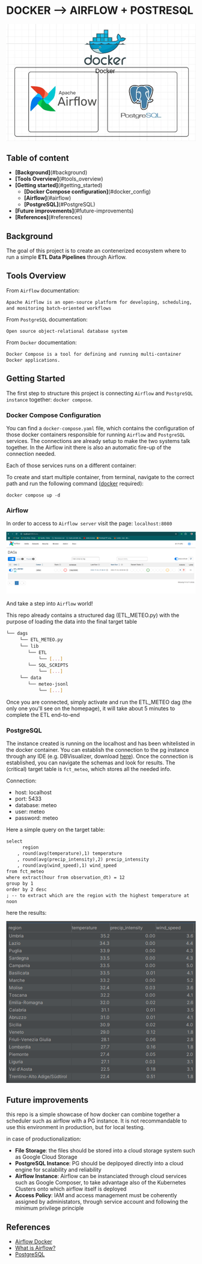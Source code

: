 # DOCKER --> AIRFLOW + POSTRESQL 
![test](docs/env.png)


## Table of content
- **[Background]**(#background)
- **[Tools Overview]**(#tools_overview)
- **[Getting started]**(#getting_started)
    * **[Docker Compose configuration]**(#docker_config)
    * **[Airflow]**(#airflow)
    * **[PostgreSQL]**(#PostgreSQL)
- **[Future improvements]**(#future-improvements)
- **[References]**(#references)



## Background
The goal of this project is to create an contenerized ecosystem where to run a simple **ETL Data Pipelines** through Airflow.


## Tools Overview
From `Airflow` documentation:
```
Apache Airflow is an open-source platform for developing, scheduling, and monitoring batch-oriented workflows
```

From `PostgreSQL` documentation:
```
Open source object-relational database system 
```

From `Docker` documentation:
```
Docker Compose is a tool for defining and running multi-container Docker applications.
```


## Getting Started
The first step to structure this project is connecting `Airflow` and `PostgreSQL instance` together: `docker compose`.



### Docker Compose Configuration
You can find a `docker-compose.yaml` file, which contains the configuration of those docker containers responsible for running `Airflow` and `PostgreSQL` services. 
The connections are already setup to make the two systems talk together. In the Airflow init there is also an automatic fire-up of the connection needed. 

Each of those services runs on a different container:

To create and start multiple container, from terminal, navigate to the correct path and run the following command ([docker](https://docs.docker.com/get-started/get-docker/) required):
```
docker compose up -d
```


### Airflow

In order to access to `Airflow server` visit the page: `localhost:8080`

![img](docs/airflow_homepage.png)

And take a step into `Airflow` world!

This repo already contains a structured dag (ETL_METEO.py) with the purpose of loading the data into the final target table
```bash
└── dags
     └── ETL_METEO.py
     └── lib
        └── ETL
            └── [...]
        └── SQL_SCRIPTS
            └── [...]
     └── data
        └── meteo-jsonl
            └── [...]
```

Once you are connected, simply activate and run the ETL_METEO dag (the only one you'll see on the homepage), it will take about 5 minutes to complete the ETL end-to-end

### PostgreSQL

The instance created is running on the localhost and has been whitelisted in the docker container. 
You can establish the connection to the pg instance through any IDE (e.g. DBVisualizer, download [here](https://www.dbvis.com/download/)). Once the connection is established, you can navigate the schemas and look for results.
The (critical) target table is `fct_meteo`, which stores all the needed info.

Connection: 
- host: localhost
- port: 5433
- database: meteo
- user: meteo
- password: meteo


Here a simple query on the target table:

```
select 
      region
    , round(avg(temperature),1) temperature
    , round(avg(precip_intensity),2) precip_intensity
    , round(avg(wind_speed),1) wind_speed
from fct_meteo
where extract(hour from observation_dt) = 12
group by 1
order by 2 desc
; -- to extract which are the region with the highest temperature at noon
```
here the results:

![test](docs/query_screenshot.png)


## Future improvements

this repo is a simple showcase of how docker can combine together a scheduler such as airflow with a PG instance. It is not recommandable to use this environment in production, but for local testing.

in case of productionalization:
- **File Storage**: the files should be stored into a cloud storage system such as Google Cloud Storage
- **PostgreSQL Instance**: PG should be deplpoyed directly into a cloud engine for scalability and reliability
- **Airflow Instance**: Airflow can be instanciated through cloud services such as Google Composer, to take advantage also of the Kubernetes Clusters onto which airflow itself is deployed
- **Access Policy**: IAM and access management must be coherently assigned by administators, through service account and following the minimum privilege principle 

## References
* [Airflow Docker](https://airflow.apache.org/docs/apache-airflow/2.0.1/start/docker.html)
* [What is Airflow?](https://airflow.apache.org/docs/apache-airflow/stable/index.html)
* [PostgreSQL](https://www.postgresql.org/)